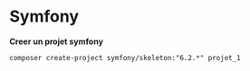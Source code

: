 # Symfony

**Creer un projet symfony**
```
composer create-project symfony/skeleton:"6.2.*" projet_1
```

